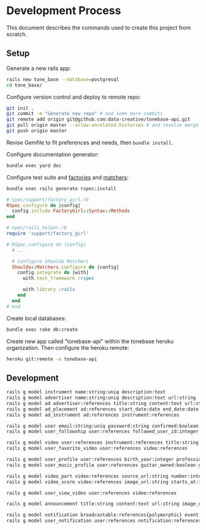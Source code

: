 # Development Process

This document describes the commands used to create this project from scratch.

## Setup

Generate a new rails app:

```` sh
rails new tone_base --database=postgresql
cd tone_base/
````

Configure version control and deploy to remote repo:

```` sh
git init .
git commit -m "Generate new repo" # and some more commits
git remote add origin git@github.com:data-creative/tonebase-api.git
git pull origin master --allow-unrelated-histories # and resolve merge conflicts
git push origin master
````

Revise Gemfile to fit preferences and needs, then `bundle install`.

Configure documentation generator:

```` sh
bundle exec yard doc
````

Configure test suite and [factories](https://github.com/thoughtbot/factory_girl/blob/master/GETTING_STARTED.md#rspec) and [matchers](https://github.com/thoughtbot/shoulda-matchers):

```` sh
bundle exec rails generate rspec:install
````

```` rb
# spec/support/factory_girl.rb
RSpec.configure do |config|
  config.include FactoryGirl::Syntax::Methods
end
````

```` rb
# spec/rails_helper.rb
require 'support/factory_girl'

# RSpec.configure do |config|
  # ...

  # Configure Shoulda Matchers
  Shoulda::Matchers.configure do |config|
    config.integrate do |with|
      with.test_framework :rspec

      with.library :rails
    end
  end
# end
````

Create local databases:

```` sh
bundle exec rake db:create
````

Create new app called "tonebase-api" within the tonebase heroku organization. Then configure the heroku remote:

```` sh
heroku git:remote -a tonebase-api
````

## Development

```` sh
rails g model instrument name:string:uniq description:text
rails g model advertiser name:string:uniq description:text url:string
rails g model ad advertiser:references title:string content:text url:string image_url:string
rails g model ad_placement ad:references start_date:date end_date:date price:integer
rails g model ad_instrument ad:references instrument:references

rails g model user email:string:uniq password:string confirmed:boolean visible:boolean role:string access_level:string first_name:string last_name:string bio:text image_url:string hero_url:string
rails g model user_followship user:references followed_user_id:integer

rails g model video user:references instrument:references title:string description:text tags:text
rails g model user_favorite_video user:references video:references

rails g model user_profile user:references birth_year:integer professions:text
rails g model user_music_profile user:references guitar_owned:boolean guitar_models_owned:text fav_composers:text fav_performers:text fav_periods:text

rails g model video_part video:references source_url:string number:integer duration:integer
rails g model video_score video:references image_url:string starts_at:integer ends_at:integer

rails g model user_view_video user:references video:references

rails g model announcement title:string content:text url:string image_url:string

rails g model notification broadcastable:references{polymorphic} event:string headline:string url:string
rails g model user_notification user:references notification:references marked_read:boolean
````
